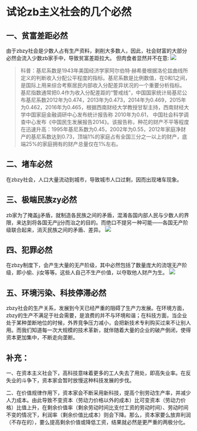 # 试论zb主义社会的几个必然
## 一、贫富差距必然
由于zbzy社会是少数人占有生产资料，剥削大多数人，因此，社会财富的大部分必然会流入少数zb家手中，导致贫富差距拉大。
但肉食者显然并不在意:
![](http://tieba.baidu.com/photo/p?kw=%E8%BE%A9%E8%AF%81%E6%B3%95%E7%9A%84%E8%A6%81%E7%B4%A0&flux=1&tid=5205157036&pic_id=39e3fd0b19d8bc3ee99a496d888ba61ea9d3456e&pn=1&fp=2&see_lz=1&red_tag=q2952509705)
>  科普：基尼系数是1943年美国经济学家阿尔伯特·赫希曼根据洛伦兹曲线所定义的判断收入分配公平程度的指标。基尼系数是比例数值，在0和1之间，是国际上用来综合考察居民内部收入分配差异状况的一个重要分析指标。
 基尼指数通常把0.4作为收入分配差距的“警戒线”，中国国家统计局基尼公布基尼系数2012年为0.474，2013年为0.473，2014年为0.469，2015年为0.462，2016年为0.465，根据西南财经大学教授甘犁主持，西南财经大学中国家庭金融调研中心发布统计报告称 2010年为0.61，
中国社会科学调查中心发布《中国民生发展报告2014》。该报告称，种花的财产不平等程度在迅速升高：1995年基尼系数为0.45，2002年为0.55，2012年家庭净财产的基尼系数达到0.73，顶端1%的家庭占有全国三分之一以上的财产，底端25%的家庭拥有的财产总量仅在1%左右。
## 二、堵车必然
在zbzy社会，人口大量流动到城市，导致城市人口过剩，因而出现堵车现象。
## 三、极端民族zy必然
zb家为了掩盖jj矛盾，就制造各民族之间的矛盾，混淆各国内部人民与少数人的界限，来达到将各国无产jj分而治之的目的。而绝口不提另一种可能——各国无产阶级联合起来，消灭民族之间的矛盾、差异。
![](http://tieba.baidu.com/photo/p?kw=%E8%BE%A9%E8%AF%81%E6%B3%95%E7%9A%84%E8%A6%81%E7%B4%A0&flux=1&tid=5205157036&pic_id=3840324b20a44623e96a10c59222720e0df3d75d&pn=1&fp=2&see_lz=1&red_tag=x3071712138)
## 四、犯罪必然
在zbzy制度下，会产生大量的无产阶级，其中必然包括了数量庞大的流氓无产阶级，即小偷、ji女等等。这些人自己不生产价值，以夺取他人财产为生。
![](http://tieba.baidu.com/photo/p?kw=%E8%BE%A9%E8%AF%81%E6%B3%95%E7%9A%84%E8%A6%81%E7%B4%A0&flux=1&tid=5205157036&pic_id=4eb7d06fddc451dae96cac4cbcfd5266d1163266&pn=1&fp=2&see_lz=1&red_tag=o3115082868)
## 五、环境污染、科技停滞必然
zbzy社会的生产关系，发展到今天已经严重的阻碍了生产力发展。在环境方面，zbzy的生产不满足于社会需要，是浪费的并不与环境和谐；在科技方面，当企业处于某种垄断地位的时候，外界竞争压力减小，会把新技术专利购买过来不让别人用。而我们知道每一次大规模的技术革新，就伴随着大量的企业的破产倒闭，使得资本更加集中，不断走向垄断。
## 补充：
一、在资本主义社会下，高科技意味着更多的工人失去了用处，即高失业率。在反失业的斗争下，资本家会暂时放慢这种科技发展的步伐。

二、在价值规律作用下，资本家会不断采用新科技，提高个别劳动生产率，并减少人力成本。由此导致不变资本（劳动力价格以外的成本）比可变资本（劳动力价格）比值上升，在剩余价值率（剩余劳动时间比支付工资的劳动时间）、劳动时间不变的情况下，利润率（剩余价值比成本）则会下降。那么，资本家要么放弃利润（不存在的），要么提高剩余价值或降低工资，结果就必然是更严重的两极分化。
